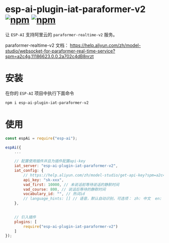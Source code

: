 # esp-ai-plugin-iat-paraformer-v2 [![npm](https://img.shields.io/npm/v/esp-ai-plugin-iat-paraformer-v2.svg)](https://www.npmjs.com/package/esp-ai-plugin-iat-paraformer-v2) [![npm](https://img.shields.io/npm/dm/esp-ai-plugin-iat-paraformer-v2.svg?style=flat)](https://www.npmjs.com/package/esp-ai-plugin-iat-paraformer-v2)

让 `ESP-AI` 支持阿里云的 `paraformer-realtime-v2` 服务。

paraformer-realtime-v2 文档： https://help.aliyun.com/zh/model-studio/websocket-for-paraformer-real-time-service?spm=a2c4g.11186623.0.0.2a702c4dB8nrzt

# 安装
在你的 `ESP-AI` 项目中执行下面命令
```bash
npm i esp-ai-plugin-iat-paraformer-v2
```

# 使用 
```js
const espAi = require("esp-ai"); 

espAi({
    ... 

    // 配置使用插件并且为插件配置api-key
    iat_server: "esp-ai-plugin-iat-paraformer-v2",
    iat_config: { 
        // https://help.aliyun.com/zh/model-studio/get-api-key?spm=a2c4g.11186623.0.0.2de054e0qf2WWm
        api_key: "sk-xxx",
        vad_first: 10000, // 未说话前等待说话的静默时间 
        vad_course: 800, // 说话后等待的静默时间
        vocabulary_id: "", // 热词id 
        // language_hints: [] // 语音，默认自动识别，可选项： zh: 中文  en: 英文  ja: 日语  yue: 粤语  ko: 韩语 
    },

    
    // 引入插件
    plugins: [ 
        require("esp-ai-plugin-iat-paraformer-v2")
    ]
});
```
 
